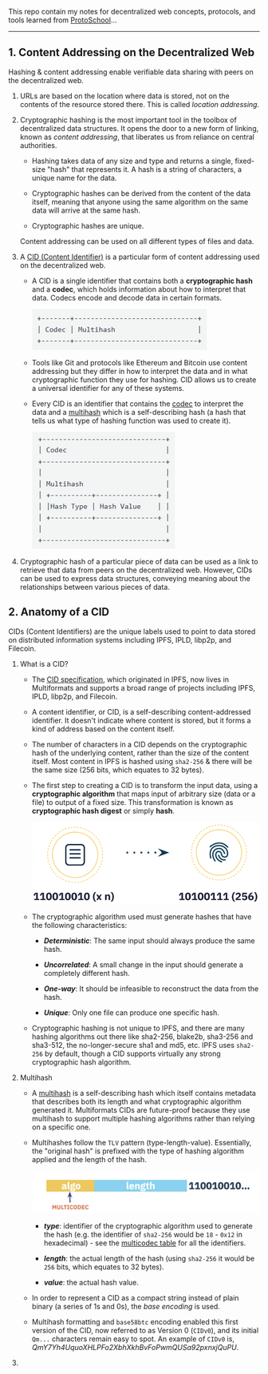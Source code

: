This repo contain my notes for decentralized web concepts, protocols, and tools learned from [ProtoSchool](https://proto.school/)...

---

## 1. Content Addressing on the Decentralized Web

   Hashing & content addressing enable verifiable data sharing with peers on the decentralized web.

   1. URLs are based on the location where data is stored, not on the contents of the resource stored there. This is called _location addressing_.

   2. Cryptographic hashing is the most important tool in the toolbox of decentralized data structures. It opens the door to a new form of linking, known as _content addressing_, that liberates us from reliance on central authorities.
  
      - Hashing takes data of any size and type and returns a single, fixed-size "hash" that represents it. A hash is a string of characters, a unique name for the data.

      - Cryptographic hashes can be derived from the content of the data itself, meaning that anyone using the same algorithm on the same data will arrive at the same hash.

      - Cryptographic hashes are unique.

      Content addressing can be used on all different types of files and data.

   3. A [CID (Content Identifier)](https://docs.ipfs.tech/concepts/content-addressing/) is a particular form of content addressing used on the decentralized web.

      - A CID is a single identifier that contains both a **cryptographic hash** and a **codec**, which holds information about how to interpret that data. Codecs encode and decode data in certain formats.
     
         ![CID 01](./imgs/CID_01.png)

      - Tools like Git and protocols like Ethereum and Bitcoin use content addressing but they differ in how to interpret the data and in what cryptographic function they use for hashing. CID allows us to create a universal identifier for any of these systems.

      - Every CID is an identifier that contains the [codec](https://github.com/multiformats/multicodec) to interpret the data and a [multihash](https://github.com/multiformats/multihash) which is a self-describing hash (a hash that tells us what type of hashing function was used to create it).
     
         ![CID 02](./imgs/CID_02.png)

   4. Cryptographic hash of a particular piece of data can be used as a link to retrieve that data from peers on the decentralized web. However, CIDs can be used to express data structures, conveying meaning about the relationships between various pieces of data.

## 2. Anatomy of a CID

   CIDs (Content Identifiers) are the unique labels used to point to data stored on distributed information systems including IPFS, IPLD, libp2p, and Filecoin.

   1. What is a CID?

      - The [CID specification](https://github.com/multiformats/cid), which originated in IPFS, now lives in Multiformats and supports a broad range of projects including IPFS, IPLD, libp2p, and Filecoin.

      - A content identifier, or CID, is a self-describing content-addressed identifier. It doesn't indicate where content is stored, but it forms a kind of address based on the content itself.

      - The number of characters in a CID depends on the cryptographic hash of the underlying content, rather than the size of the content itself. Most content in IPFS is hashed using `sha2-256` & there will be the same size (256 bits, which equates to 32 bytes).

      - The first step to creating a CID is to transform the input data, using a **cryptographic algorithm** that maps input of arbitrary size (data or a file) to output of a fixed size. This transformation is known as **cryptographic hash digest** or simply **hash**.
      
         ![Creating a CID](./imgs/CID_03.png)

      - The cryptographic algorithm used must generate hashes that have the following characteristics:

         - ***Deterministic***: The same input should always produce the same hash.

         - ***Uncorrelated***: A small change in the input should generate a completely different hash.

         - ***One-way***: It should be infeasible to reconstruct the data from the hash.

         - ***Unique***: Only one file can produce one specific hash.

      - Cryptographic hashing is not unique to IPFS, and there are many hashing algorithms out there like sha2-256, blake2b, sha3-256 and sha3-512, the no-longer-secure sha1 and md5, etc. IPFS uses `sha2-256` by default, though a CID supports virtually any strong cryptographic hash algorithm.

   2. Multihash

      - A [multihash](https://multiformats.io/multihash/) is a self-describing hash which itself contains metadata that describes both its length and what cryptographic algorithm generated it. Multiformats CIDs are future-proof because they use multihash to support multiple hashing algorithms rather than relying on a specific one.

      - Multihashes follow the `TLV` pattern (type-length-value). Essentially, the "original hash" is prefixed with the type of hashing algorithm applied and the length of the hash.

         ![Multihash Format](./imgs/multihash_format_01.jpg)

         - ***type***: identifier of the cryptographic algorithm used to generate the hash (e.g. the identifier of `sha2-256` would be `18` - `0x12` in hexadecimal) - see the [multicodec table](https://github.com/multiformats/multicodec/blob/master/table.csv) for all the identifiers.

         - ***length***: the actual length of the hash (using `sha2-256` it would be `256` bits, which equates to 32 bytes).

         - ***value***: the actual hash value.

      - In order to represent a CID as a compact string instead of plain binary (a series of 1s and 0s), the *base encoding* is used.

      - Multihash formatting and `base58btc` encoding enabled this first version of the CID, now referred to as Version 0 (`CIDv0`), and its initial `Qm...` characters remain easy to spot. An example of `CIDv0` is, *QmY7Yh4UquoXHLPFo2XbhXkhBvFoPwmQUSa92pxnxjQuPU*.

   3. 